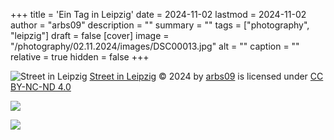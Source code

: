 +++
title = 'Ein Tag in Leipzig'
date = 2024-11-02
lastmod = 2024-11-02
author = "arbs09"
description = ""
summary = ""
tags = ["photography", "leipzig"]
draft = false
[cover]
image = "/photography/02.11.2024/images/DSC00013.jpg"
alt = ""
caption = ""
relative = true
hidden = false
+++

![Street in Leipzig](/photography/02.11.2024/images/street-leipzig.jpg)
[Street in Leipzig](/photography/02.11.2024/images/street-leipzig.jpg) © 2024 by [arbs09](https://arbs09.de/) is licensed under [CC BY-NC-ND 4.0](https://creativecommons.org/licenses/by-nc-nd/4.0/)

![](/photography/02.11.2024/images/DSC00022.jpg)

![](/photography/02.11.2024/images/DSC00013.jpg)